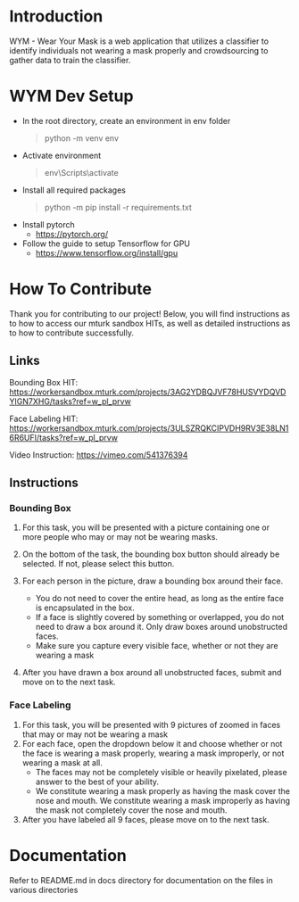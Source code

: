 # Introduction
WYM - Wear Your Mask is a web application that utilizes a classifier to identify individuals not wearing a mask properly and crowdsourcing to gather data to train the classifier.
# WYM Dev Setup
- In the root directory, create an environment in env folder
    > python -m venv env
- Activate environment
    > env\Scripts\activate
- Install all required packages
    > python -m pip install -r requirements.txt
- Install pytorch
    - https://pytorch.org/
- Follow the guide to setup Tensorflow for GPU
    - https://www.tensorflow.org/install/gpu

# How To Contribute
Thank you for contributing to our project! Below, you will find instructions as to how to access our mturk sandbox HITs, as well as detailed instructions as to how to contribute successfully.
## Links
Bounding Box HIT: https://workersandbox.mturk.com/projects/3AG2YDBQJVF78HUSVYDQVDYIGN7XHG/tasks?ref=w_pl_prvw

Face Labeling HIT: https://workersandbox.mturk.com/projects/3ULSZRQKCIPVDH9RV3E38LN16R6UFI/tasks?ref=w_pl_prvw

Video Instruction: https://vimeo.com/541376394 
## Instructions
### Bounding Box
1. For this task, you will be presented with a picture containing one or more people who may or may not be wearing masks.

2. On the bottom of the task, the bounding box button should already be selected. If not, please select this button.

3. For each person in the picture, draw a bounding box around their face.
    - You do not need to cover the entire head, as long as the entire face is encapsulated in the box.
    - If a face is slightly covered by something or overlapped, you do not need to draw a box around it. Only draw boxes around unobstructed faces.
    - Make sure you capture every visible face, whether or not they are wearing a mask
4. After you have drawn a box around all unobstructed faces, submit and move on to the next task.
### Face Labeling
1. For this task, you will be presented with 9 pictures of zoomed in faces that may or may not be wearing a mask
2. For each face, open the dropdown below it and choose whether or not the face is wearing a mask properly, wearing a mask improperly, or not wearing a mask at all. 
    - The faces may not be completely visible or heavily pixelated, please answer to the best of your ability.
    - We constitute wearing a mask properly as having the mask cover the nose and mouth. We constitute wearing a mask improperly as having the mask not completely cover the nose and mouth.
3. After you have labeled all 9 faces, please move on to the next task.
# Documentation
Refer to README.md in docs directory for documentation on the files in various directories
